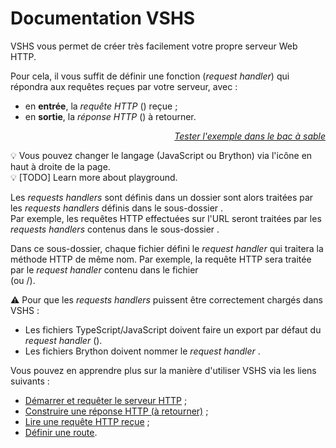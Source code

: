 <!DOCTYPE html>
<html lang="fr">
    <head>
        <meta charset="utf8"/>
        <title>VSHS</title>
        <!--
        <meta name="theme-color" media="(prefers-color-scheme: light)" content="cyan" />
        <meta name="theme-color" media="(prefers-color-scheme: dark)" content="black" />
        -->
        <meta name="color-scheme" content="dark light">
        <meta name="viewport" content="width=device-width, initial-scale=1"/>
        <link   href="./index.css"  rel="stylesheet" blocking="render">
        <script type="text/javascript" src="https://cdnjs.cloudflare.com/ajax/libs/brython/3.13.0/brython.min.js"></script>
        <script  src="./index.js"  type="module"     blocking="render" async></script>
    </head>
    <body>
        <main>

# Documentation VSHS

VSHS vous permet de créer très facilement votre propre serveur Web HTTP.

Pour cela, il vous suffit de définir une fonction (*request handler*) qui répondra aux requêtes reçues par votre serveur, avec :
- en **entrée**, la *requête HTTP* ([<script type="c-js">Request</script>](https://developer.mozilla.org/fr/docs/Web/API/Request)) reçue ;
- en **sortie**, la *réponse HTTP* ([<script type="c-js">Response</script>](https://developer.mozilla.org/fr/docs/Web/API/Response)) à retourner.


<vshs-playground name="echo (url)" show="index.code,output">
</vshs-playground>
<div style="text-align:right"><a href="../../playground/?example=echo (url)"><i>Tester l'exemple dans le bac à sable</i></a></div>

💡 Vous pouvez changer le langage (JavaScript ou Brython) via l'icône en haut à droite de la page.<br/>
💡 [TODO] Learn more about playground.

Les *requests handlers* sont définis dans un dossier <script type="c-text"><h>$ROUTES</h></script> de votre choix. Les requêtes HTTP effectuées sur la route (≈ensemble d'URL) <script type="c-text"><h>$PATH</h></script> sont alors traitées par les *requests handlers* définis dans le sous-dossier <script type="c-text"><h>$ROUTES</h>/<h>$PATH</h>/</script>.<br/>
Par exemple, les requêtes HTTP effectuées sur l'URL <script type="c-text">/foo/faa</script> seront traitées par les *requests handlers* contenus dans le sous-dossier <script type="c-text"><h>$ROUTES</h>/foo/faa/</script>.

Dans ce sous-dossier, chaque fichier défini le *request handler* qui traitera la méthode HTTP de même nom.
Par exemple, la requête HTTP <script type="c-text">GET /foo/faa</script> sera traitée par le *request handler* contenu dans le fichier <script type="c-text"><h>$ROUTES</h>/foo/faa/GET.ts</script>\
(ou <script type="c-text">GET.js</script>/<script type="c-text">GET.bry</script>).

⚠ Pour que les *requests handlers* puissent être correctement chargés dans VSHS :
- Les fichiers TypeScript/JavaScript doivent faire un export par défaut du *request handler* (<script type="c-js">export default</script>).
- Les fichiers Brython doivent nommer le *request handler* <script type="c-python">RequestHandler</script>.

Vous pouvez en apprendre plus sur la manière d'utiliser VSHS via les liens suivants :
- [Démarrer et requêter le serveur HTTP](./server) ;
- [Construire une réponse HTTP (à retourner)](./response) ;
- [Lire une requête HTTP reçue](./request) ;
- [Définir une route](./routes).

</main>
    </body>
</html>